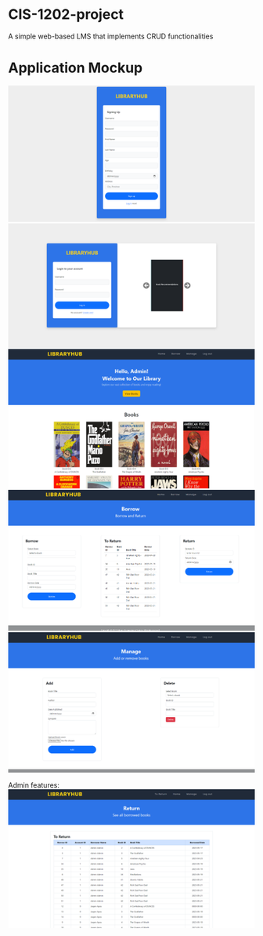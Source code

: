# CIS-1202-project
A simple web-based LMS that implements CRUD functionalities

# Application Mockup
<img src="./images/wireframes/SignupPage.png">
<img src="./images/wireframes/LoginPage.png">
<img src="./images/wireframes/dashboard.png">
<img src="./images/wireframes/Borrowpage.png">
<img src="./images/wireframes/ManageBooks.png">

Admin features:
<br>
<img src="./images/wireframes/toreturnpage.png">



